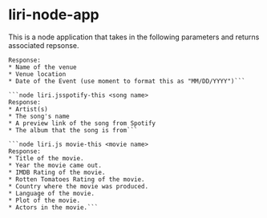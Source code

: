 # liri-node-app
This is a node application that takes in the following parameters and returns associated repsonse.

```node liri.js concert-this <artis/ban name>
Response:
* Name of the venue
* Venue location
* Date of the Event (use moment to format this as "MM/DD/YYYY")```

```node liri.jsspotify-this <song name>
Response:
* Artist(s)
* The song's name
* A preview link of the song from Spotify
* The album that the song is from```

```node liri.js movie-this <movie name>
Response: 
* Title of the movie.
* Year the movie came out.
* IMDB Rating of the movie.
* Rotten Tomatoes Rating of the movie.
* Country where the movie was produced.
* Language of the movie.
* Plot of the movie.
* Actors in the movie.```


